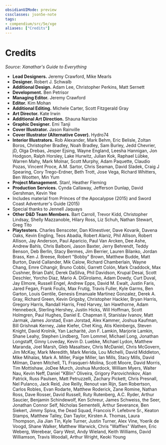 ```yaml
---
obsidianUIMode: preview
cssclasses: json5e-note
tags:
- compendium/src/5e/xge
aliases: ["Credits"]
---
```

# Credits
*Source: Xanathar's Guide to Everything* 

- **Lead Designers.** Jeremy Crawford, Mike Mearls  
- **Designer.** Robert J. Schwalb  
- **Additional Design.** Adam Lee, Christopher Perkins, Matt Sernett  
- **Development.** Ben Petrisor  
- **Managing Editor.** Jeremy Crawford  
- **Editor.** Kim Mohan  
- **Additional Editing.** Michele Carter, Scott Fitzgerald Gray  
- **Art Director.** Kate Irwin  
- **Additional Art Direction.** Shauna Narciso  
- **Graphic Designer.** Emi Tanji  
- **Cover Illustrator.** Jason Rainville  
- **Cover Illustrator (Alternative Cover).** Hydro74  
- **Interior Illustrators.** Rob Alexander, Mark Behm, Eric Belisle, Zoltan Boros, Christopher Bradley, Noah Bradley, Sam Burley, Jedd Chevrier, jD, Olga Drebas, Jesper Ejsing, Wayne England, Leesha Hannigan, Jon Hodgson, Ralph Horsley, Lake Hurwitz, Julian Kok, Raphael Lübke, Warren Mahy, Mark Molnar, Scott Murphy, Adam Paquette, Claudio Pozas, Vincent Proce, A.M. Sartor, Chris Seaman, David Sladek, Craig J Spearing, Cory Trego-Erdner, Beth Trott, Jose Vega, Richard Whitters, Ben Wootten, Min Yum  
- **Project Management.** Stan!, Heather Fleming  
- **Production Services.** Cynda Callaway, Jefferson Dunlap, David Gershman, Kevin Yee  
- Includes material from Princes of the Apocalypse (2015) and Sword Coast Adventurer's Guide (2015)  
- Special thanks to Jennell Jaquays  
- **Other D&D Team Members.** Bart Carroll, Trevor Kidd, Christopher Lindsay, Shelly Mazzanoble, Hilary Ross, Liz Schuh, Nathan Stewart, Greg Tito  
- **Playtesters.** Charles Benscoter, Dan Klinestiver, Dave Kovarik, Davena Oaks, Kevin Engling, Teos Abadia, Robert Alaniz, Phil Allison, Robert Allison, Jay Anderson, Paul Aparicio, Paul Van Arcken, Dee Ashe, Andrew Bahls, Chris Balboni, Jason Baxter, Jerry Behrendt, Teddy Benson, Deb Berlin, Stacy Bermes, Jim Berrier, Lauren Bilanko, Jordan Brass, Ken J. Breese, Robert "Bobby" Brown, Matthew Budde, Matt Burton, David Callander, Mik Calow, Richard Chamberlain, Wayne Chang, Emre Cihangir, Bruno Cobbi, Garrett Colón, Mark Craddock, Max Cushner, Brian Dahl, Derek DaSilva, Phil Davidson, Krupal Desai, Scott Deschler, Yorcho Diaz, Mario A. DiGirolamo, Adam Dowdy, Curt Duval, Jay Elmore, Russell Engel, Andrew Epps, David M. Ewalt, Justin Faris, Jared Fegan, Frank Foulis, Max Frutig, Travis Fuller, Kyle Garms, Ben Garton, Louis Gentile, Genesis Emanuale Martinez Gonzalez, Derek A. Gray, Richard Green, Kevin Grigsby, Christopher Hackler, Bryan Harris, Gregory Harris, Randall Harris, Fred Harvey, Ian Hawthorne, Adam Hennebeck, Sterling Hershey, Justin Hicks, Will Hoffman, Scott Holmgren, Paul Hughes, Daniel E. Chapman II, Stanislav Ivanov, Matt Jarmak, James Jorstad, Evan Jorstad, Alex Kammer, Joshua Kaufman, Bill Grishnak Kerney, Jake Kiefer, Chet King, Atis Kleinbergs, Steven Knight, David Krolnik, Yan Lacharité, Jon F. Lamkin, Marjorie Lamkin, Shane Leahy, Stephen Lindberg, Tom Lommel, Michael Long, Jonathan Longstaff, Ginny Loveday, Kevin D. Luebke, Michael Lydon, Matthew Maranda, Joel Marsh, Gleb Masaltsev, Chris McDaniel, Chris McGovern, Jim McKay, Mark Meredith, Mark Merida, Lou Michelli, David Middleton, Mike Mihalas, Mark A. Miller, Paige Miller, Ian Mills, Stacy Mills, David Milman, Daren Mitchell, TL Frasqueri-Molina, Scott Moore, David Morris, Tim Mottishaw, JoDee Murch, Joshua Murdock, William Myers, Walter Nau, Kevin Neff, Daniel "KBlin" Oliveira, Grigory Parovichnikov, Alan Patrick, Russ Paulsen, Matt Petruzzelli, Zachary Pickett, Chris Presnall, Nel Pulanco, Jack Reid, Joe Reilly, Renout van Rijn, Sam Robertson, Carlos Robles, Evan Rodarte, Matthew Roderick, Zane Romine, Nathan Ross, Dave Rosser, David Russell, Ruty Rutenberg, A.C. Ryder, Arthur Saucier, Benjamin Schindewolf, Ken Schreur, James Schweiss, the Seer, Jonathan Connor Self, Nicholas Sementelli, Arthur Severance, Ben Siekert, Jimmy Spiva, the Dead Squad, Francois P. Lefebvre Sr., Keaton Stamps, Matthew Talley, Dan Taylor, Kirsten A. Thomas, Laura Thompson, Jia Jian Tin, Kyle Turner, Justin Turner, Alex Vine, Yoerik de Voogd, Shane Walker, Matthew Warwick, Chris "Waffles" Wathen, Eric Weberg, Werebear, Gary West, Andy Wieland, Keith Williams, David Williamson, Travis Woodall, Arthur Wright, Keoki Young